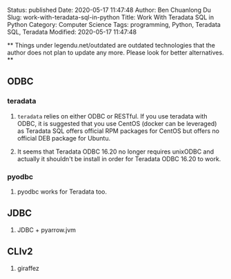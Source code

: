 Status: published
Date: 2020-05-17 11:47:48
Author: Ben Chuanlong Du
Slug: work-with-teradata-sql-in-python
Title: Work With Teradata SQL in Python
Category: Computer Science
Tags: programming, Python, Teradata SQL, Teradata
Modified: 2020-05-17 11:47:48

**
Things under legendu.net/outdated are outdated technologies 
that the author does not plan to update any more. 
Please look for better alternatives.
**

## ODBC

### teradata

1. `teradata` relies on either ODBC or RESTful.
    If you use teradata with ODBC,
    it is suggested that you use CentOS (docker can be leveraged) as Teradata SQL offers official RPM packages for CentOS
    but offers no official DEB package for Ubuntu.

2. It seems that Teradata ODBC 16.20 no longer requires unixODBC
    and actually it shouldn't be install in order for Teradata ODBC 16.20 to work.

### pyodbc

1. pyodbc works for Teradata too.

## JDBC

1. JDBC + pyarrow.jvm

## CLIv2

1. giraffez
